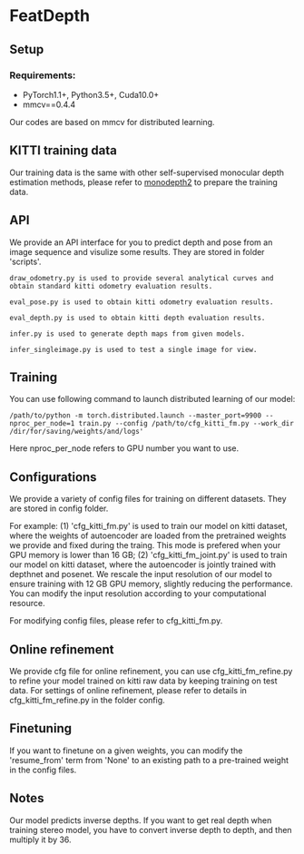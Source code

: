 # FeatDepth

## Setup

### Requirements:
- PyTorch1.1+, Python3.5+, Cuda10.0+
- mmcv==0.4.4

Our codes are based on mmcv for distributed learning.

## KITTI training data

Our training data is the same with other self-supervised monocular depth estimation methods, please refer to [monodepth2](https://github.com/nianticlabs/monodepth2) to prepare the training data.

## API
We provide an API interface for you to predict depth and pose from an image sequence and visulize some results.
They are stored in folder 'scripts'.
```
draw_odometry.py is used to provide several analytical curves and obtain standard kitti odometry evaluation results.
```

```
eval_pose.py is used to obtain kitti odometry evaluation results.
```

```
eval_depth.py is used to obtain kitti depth evaluation results.
```

```
infer.py is used to generate depth maps from given models.
```

```
infer_singleimage.py is used to test a single image for view.
```
## Training
You can use following command to launch distributed learning of our model:
```shell
/path/to/python -m torch.distributed.launch --master_port=9900 --nproc_per_node=1 train.py --config /path/to/cfg_kitti_fm.py --work_dir /dir/for/saving/weights/and/logs'
```
Here nproc_per_node refers to GPU number you want to use.

## Configurations
We provide a variety of config files for training on different datasets.
They are stored in config folder.

For example:
(1) 'cfg_kitti_fm.py' is used to train our model on kitti dataset, where the weights of autoencoder are loaded from the pretrained weights we provide and fixed during the traing.
This mode is prefered when your GPU memory is lower than 16 GB;
(2) 'cfg_kitti_fm_joint.py' is used to train our model on kitti dataset, where the autoencoder is jointly trained with depthnet and posenet.
We rescale the input resolution of our model to ensure training with 12 GB GPU memory, slightly reducing the performance.
You can modify the input resolution according to your computational resource.

For modifying config files, please refer to cfg_kitti_fm.py.

## Online refinement
We provide cfg file for online refinement, you can use cfg_kitti_fm_refine.py to refine your model trained on kitti raw data by keeping training on test data.
For settings of online refinement, please refer to details in cfg_kitti_fm_refine.py in the folder config.

## Finetuning
If you want to finetune on a given weights, you can modify the 'resume_from' term from 'None' to an existing path to a pre-trained weight in the config files.

## Notes
Our model predicts inverse depths.
If you want to get real depth when training stereo model, you have to convert inverse depth to depth, and then multiply it by 36.
